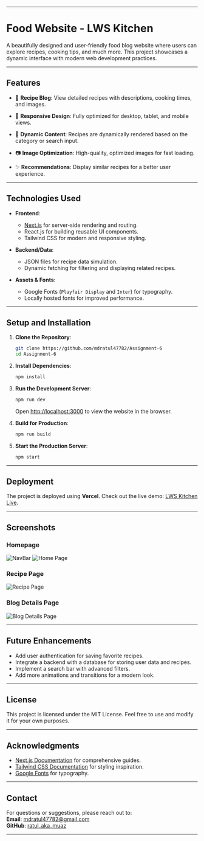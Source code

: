 

---

# **Food Website - LWS Kitchen**

A beautifully designed and user-friendly food blog website where users can explore recipes, cooking tips, and much more. This project showcases a dynamic interface with modern web development practices.

---

## **Features**

- 📝 **Recipe Blog**: View detailed recipes with descriptions, cooking times, and images.  
- 🎨 **Responsive Design**: Fully optimized for desktop, tablet, and mobile views.  
- 🔎 **Dynamic Content**: Recipes are dynamically rendered based on the category or search input.  
- 📷 **Image Optimization**: High-quality, optimized images for fast loading.  
  
- ✨ **Recommendations**: Display similar recipes for a better user experience.  

---

## **Technologies Used**

- **Frontend**:  
  - [Next.js](https://nextjs.org/) for server-side rendering and routing.  
  - React.js for building reusable UI components.  
  - Tailwind CSS for modern and responsive styling.  

- **Backend/Data**:  
  - JSON files for recipe data simulation.  
  - Dynamic fetching for filtering and displaying related recipes.  

- **Assets & Fonts**:  
  - Google Fonts (`Playfair Display` and `Inter`) for typography.  
  - Locally hosted fonts for improved performance.  

---

## **Setup and Installation**

1. **Clone the Repository**:
   ```bash
   git clone https://github.com/mdratul47782/Assignment-6
   cd Assignment-6
   ```

2. **Install Dependencies**:
   ```bash
   npm install
   ```

3. **Run the Development Server**:
   ```bash
   npm run dev
   ```
   Open [http://localhost:3000](http://localhost:3000) to view the website in the browser.

4. **Build for Production**:
   ```bash
   npm run build
   ```

5. **Start the Production Server**:
   ```bash
   npm start
   ```

---



## **Deployment**

The project is deployed using **Vercel**. Check out the live demo: [LWS Kitchen Live](https://your-deployment-link.vercel.app/).

---

## **Screenshots**

### **Homepage**
![NavBar](/public/Screenshot_208_Nav.png)
![Home Page](/public/Screenshot_207_Home.png)



### **Recipe Page**
![Recipe Page](/public/Screenshot_209_Recipe.png)

### **Blog Details Page**
![Blog Details Page](/public/Screenshot_210_BlogDetails.png)

---

## **Future Enhancements**

- Add user authentication for saving favorite recipes.  
- Integrate a backend with a database for storing user data and recipes.  
- Implement a search bar with advanced filters.  
- Add more animations and transitions for a modern look.  

---

## **License**

This project is licensed under the MIT License. Feel free to use and modify it for your own purposes.

---

## **Acknowledgments**

- [Next.js Documentation](https://nextjs.org/docs) for comprehensive guides.  
- [Tailwind CSS Documentation](https://tailwindcss.com/docs) for styling inspiration.  
- [Google Fonts](https://fonts.google.com/) for typography.  

---

## **Contact**

For questions or suggestions, please reach out to:  
**Email**: mdratul47782@gmail.com  
**GitHub**: [ratul_aka_muaz](https://github.com/mdratul47782)

---

